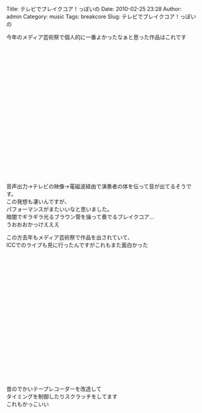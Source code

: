 Title: テレビでブレイクコア！っぽいの
Date: 2010-02-25 23:28
Author: admin
Category: music
Tags: breakcore
Slug: テレビでブレイクコア！っぽいの

今年のメディア芸術祭で個人的に一番よかったなぁと思った作品はこれです  

<object classid="clsid:d27cdb6e-ae6d-11cf-96b8-444553540000" width="425" height="344" codebase="http://download.macromedia.com/pub/shockwave/cabs/flash/swflash.cab#version=6,0,40,0"><param name="allowFullScreen" value="true"></param><param name="allowscriptaccess" value="always"></param><param name="src" value="http://www.youtube.com/v/rDwvWMgF3_U&amp;hl=ja_JP&amp;fs=1&amp;"></param><param name="allowfullscreen" value="true"></param><embed type="application/x-shockwave-flash" width="425" height="344" src="http://www.youtube.com/v/rDwvWMgF3_U&amp;hl=ja_JP&amp;fs=1&amp;" allowscriptaccess="always" allowfullscreen="true"></embed></object>

音声出力→テレビの映像→電磁波経由で演奏者の体を伝って音が出てるそうです。  
この発想も凄いんですが、  
パフォーマンスがまたいいなと思いました。  
暗闇でギラギラ光るブラウン管を操って奏でるブレイクコア…  
うおおおかっけえええ

この方去年もメディア芸術祭で作品を出されていて、  
ICCでのライブも見に行ったんですがこれもまた面白かった  

<object width="425" height="344"><param name="movie" value="http://www.youtube.com/v/GVOUnmGvLmo&amp;hl=ja_JP&amp;fs=1&amp;"></param><param name="allowFullScreen" value="true"></param><param name="allowscriptaccess" value="always"></param><embed src="http://www.youtube.com/v/GVOUnmGvLmo&amp;hl=ja_JP&amp;fs=1&amp;" type="application/x-shockwave-flash" allowscriptaccess="always" allowfullscreen="true" width="425" height="344"></embed></object>  
昔のでかいテープレコーダーを改造して  
タイミングを制御したりスクラッチをしてます  
これもかっこいい
